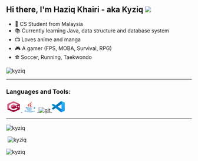 ## Hi there, I'm Haziq Khairi - aka Kyziq <img src="https://media.giphy.com/media/hvRJCLFzcasrR4ia7z/giphy.gif" width="25px">
- 👋 CS Student from Malaysia
- 📚 Currently learning Java, data structure and database system
- 📺 Loves anime and manga
- 🎮 A gamer (FPS, MOBA, Survival, RPG)
- ⚽ Soccer, Running, Taekwondo
<p align="left"> <img src="https://komarev.com/ghpvc/?username=kyziq&label=Profile%20views&color=0e75b6&style=flat" alt="kyziq" /> </p>

--- 
<!---
### Socials:
<a href="https://dev.to/kyziq" target="blank"><img align="center" src="https://raw.githubusercontent.com/rahuldkjain/github-profile-readme-generator/master/src/images/icons/Social/devto.svg" alt="kyziq" height="30" width="40" /></a>
<a href="https://twitter.com/krulziq" target="blank"><img align="center" src="https://raw.githubusercontent.com/rahuldkjain/github-profile-readme-generator/master/src/images/icons/Social/twitter.svg" alt="krulziq" height="30" width="40" /></a>
<a href="https://instagram.com/krulziq" target="blank"><img align="center" src="https://raw.githubusercontent.com/rahuldkjain/github-profile-readme-generator/master/src/images/icons/Social/instagram.svg" alt="krulziq" height="30" width="40" /></a>
<a href="https://www.hackerrank.com/kyziq" target="blank"><img align="center" src="https://raw.githubusercontent.com/rahuldkjain/github-profile-readme-generator/master/src/images/icons/Social/hackerrank.svg" alt="kyziq" height="30" width="40" /></a>
<a href="https://open.spotify.com/user/5t129ysv7rg999uimpfhj1z68" target="blank"><img align="center" src="https://upload.wikimedia.org/wikipedia/commons/thumb/1/19/Spotify_logo_without_text.svg/2048px-Spotify_logo_without_text.svg.png" alt="kyziq" height="30" width="35" /></a>
</p>*/
!--->
### Languages and Tools:
<p align="left"> 
  <a href="https://www.w3schools.com/cpp/" target="_blank" rel="noreferrer"> <img src="https://raw.githubusercontent.com/devicons/devicon/master/icons/cplusplus/cplusplus-original.svg" alt="cplusplus" width="40" height="30"/> </a> 
  <a href="https://www.java.com" target="_blank" rel="noreferrer"> <img src="https://raw.githubusercontent.com/devicons/devicon/master/icons/java/java-original.svg" alt="java" width="40" height="30"/> </a> 
  <a href="https://git-scm.com/" target="_blank" rel="noreferrer"> <img src="https://www.vectorlogo.zone/logos/git-scm/git-scm-icon.svg" alt="git" width="40" height="30"/> </a> 
  <a href="https://code.visualstudio.com/" target="_blank" rel="noreferrer"> <img src="https://raw.githubusercontent.com/github/explore/80688e429a7d4ef2fca1e82350fe8e3517d3494d/topics/visual-studio-code/visual-studio-code.png" alt="java" width="35" height="30"/> </a>
</p>

---

<p><img align="center" src="https://github-readme-stats.vercel.app/api/top-langs?username=kyziq&show_icons=true&locale=en&layout=compact" alt="kyziq" /></p>

<p>&nbsp;<img align="center" src="https://github-readme-stats.vercel.app/api?username=kyziq&show_icons=true&locale=en" alt="kyziq" /></p>

<p><img align="center" src="https://github-readme-streak-stats.herokuapp.com/?user=kyziq&" alt="kyziq" /></p>
